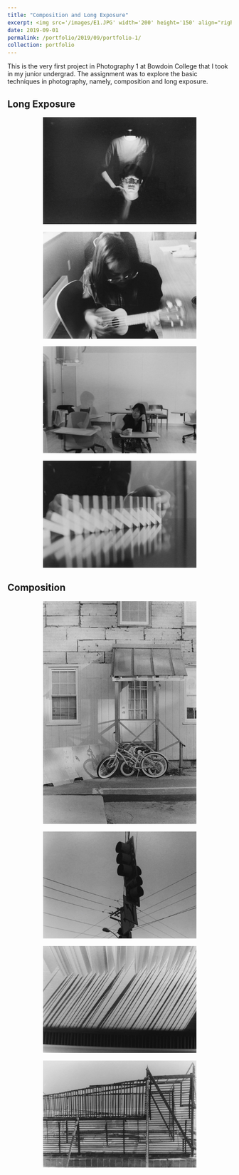 ```yaml
---
title: "Composition and Long Exposure"
excerpt: <img src='/images/E1.JPG' width='200' height='150' align="right" hspace="20"> This is the very first project in Photography 1 at Bowdoin College that I took in my junior undergrad. The assignment was to explore the basic techniques in photography, namely, composition and long exposure. 
date: 2019-09-01
permalink: /portfolio/2019/09/portfolio-1/
collection: portfolio
---
```


This is the very first project in Photography 1 at Bowdoin College that I took in my junior undergrad. The assignment was to explore the basic techniques in photography, namely, composition and long exposure. 

Long Exposure 
--- 

<p align="center">
  <img src="/images/E1.JPG" width="345" height="240" >
</p>

<p align="center">
  <img src="/images/E2.JPG" width="345" height="240">
</p>

<p align="center">
  <img src="/images/E3.JPG" width="345" height="240">
</p>

<p align="center">
  <img src="/images/E4.JPG" width="345" height="240">
</p>

Composition
--- 

<p align="center">
  <img src="/images/E5.jpg" width="345" height="500">
</p>

<p align="center">
  <img src="/images/E6.JPG" width="345" height="240">
</p>

<p align="center">
  <img src="/images/E8.JPG" width="345" height="240">
</p>

<p align="center">
  <img src="/images/E9.JPG" width="345" height="240">
</p>

